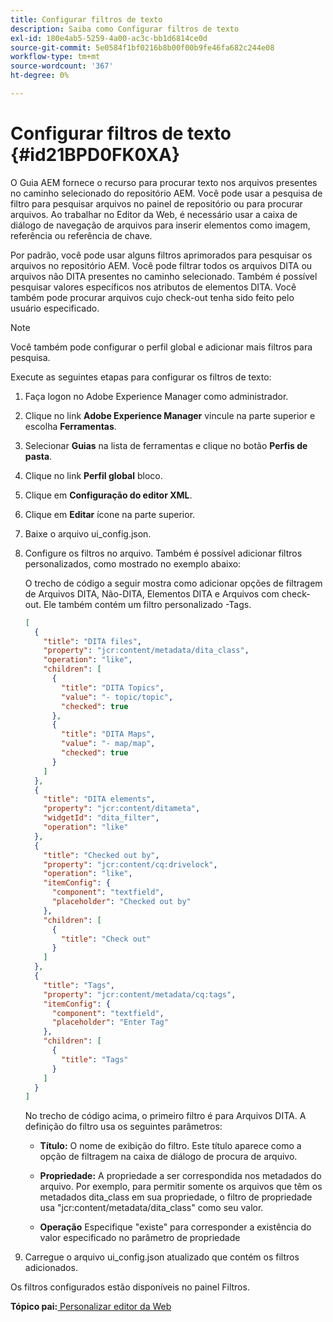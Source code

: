 ```yaml
---
title: Configurar filtros de texto
description: Saiba como Configurar filtros de texto
exl-id: 180e4ab5-5259-4a00-ac3c-bb1d6814ce0d
source-git-commit: 5e0584f1bf0216b8b00f00b9fe46fa682c244e08
workflow-type: tm+mt
source-wordcount: '367'
ht-degree: 0%

---
```


# Configurar filtros de texto {#id21BPD0FK0XA}

O Guia AEM fornece o recurso para procurar texto nos arquivos presentes no caminho selecionado do repositório AEM. Você pode usar a pesquisa de filtro para pesquisar arquivos no painel de repositório ou para procurar arquivos. Ao trabalhar no Editor da Web, é necessário usar a caixa de diálogo de navegação de arquivos para inserir elementos como imagem, referência ou referência de chave.

Por padrão, você pode usar alguns filtros aprimorados para pesquisar os arquivos no repositório AEM. Você pode filtrar todos os arquivos DITA ou arquivos não DITA presentes no caminho selecionado. Também é possível pesquisar valores específicos nos atributos de elementos DITA. Você também pode procurar arquivos cujo check-out tenha sido feito pelo usuário especificado.

>[!NOTE]
>
> Você também pode configurar o perfil global e adicionar mais filtros para pesquisa.

Execute as seguintes etapas para configurar os filtros de texto:

1. Faça logon no Adobe Experience Manager como administrador.
1. Clique no link **Adobe Experience Manager** vincule na parte superior e escolha **Ferramentas**.
1. Selecionar **Guias** na lista de ferramentas e clique no botão **Perfis de pasta**.
1. Clique no link **Perfil global** bloco.
1. Clique em **Configuração do editor XML**.
1. Clique em **Editar** ícone na parte superior.
1. Baixe o arquivo ui\_config.json.
1. Configure os filtros no arquivo. Também é possível adicionar filtros personalizados, como mostrado no exemplo abaixo:

   O trecho de código a seguir mostra como adicionar opções de filtragem de Arquivos DITA, Não-DITA, Elementos DITA e Arquivos com check-out. Ele também contém um filtro personalizado -Tags.

   ```json
   [
     {
       "title": "DITA files",
       "property": "jcr:content/metadata/dita_class",
       "operation": "like",
       "children": [
         {
           "title": "DITA Topics",
           "value": "- topic/topic",
           "checked": true
         },
         {
           "title": "DITA Maps",
           "value": "- map/map",
           "checked": true
         }
       ]
     },
     {
       "title": "DITA elements",
       "property": "jcr:content/ditameta",
       "widgetId": "dita_filter",
       "operation": "like"
     },
     {
       "title": "Checked out by",
       "property": "jcr:content/cq:drivelock",
       "operation": "like",
       "itemConfig": {
         "component": "textfield",
         "placeholder": "Checked out by"
       },
       "children": [
         {
           "title": "Check out"
         }
       ]
     },
     {
       "title": "Tags",
       "property": "jcr:content/metadata/cq:tags",
       "itemConfig": {
         "component": "textfield",
         "placeholder": "Enter Tag"
       },
       "children": [
         {
           "title": "Tags"
         }
       ]
     }
   ]
   ```

   No trecho de código acima, o primeiro filtro é para Arquivos DITA. A definição do filtro usa os seguintes parâmetros:

   - **Título:** O nome de exibição do filtro. Este título aparece como a opção de filtragem na caixa de diálogo de procura de arquivo.

   - **Propriedade:** A propriedade a ser correspondida nos metadados do arquivo. Por exemplo, para permitir somente os arquivos que têm os metadados dita\_class em sua propriedade, o filtro de propriedade usa &quot;jcr:content/metadata/dita\_class&quot; como seu valor.

   - **Operação** Especifique &quot;existe&quot; para corresponder a existência do valor especificado no parâmetro de propriedade

1. Carregue o arquivo ui\_config.json atualizado que contém os filtros adicionados.

Os filtros configurados estão disponíveis no painel Filtros.

**Tópico pai:**[ Personalizar editor da Web](conf-web-editor.md)
